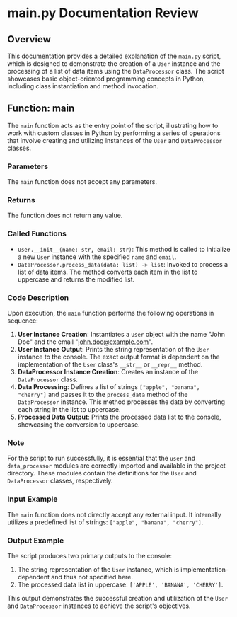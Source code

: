 # main.py Documentation Review

## Overview
This documentation provides a detailed explanation of the `main.py` script, which is designed to demonstrate the creation of a `User` instance and the processing of a list of data items using the `DataProcessor` class. The script showcases basic object-oriented programming concepts in Python, including class instantiation and method invocation.

## Function: main

The `main` function acts as the entry point of the script, illustrating how to work with custom classes in Python by performing a series of operations that involve creating and utilizing instances of the `User` and `DataProcessor` classes.

### Parameters

The `main` function does not accept any parameters.

### Returns

The function does not return any value.

### Called Functions

- `User.__init__(name: str, email: str)`: This method is called to initialize a new `User` instance with the specified `name` and `email`.
- `DataProcessor.process_data(data: list) -> list`: Invoked to process a list of data items. The method converts each item in the list to uppercase and returns the modified list.

### Code Description

Upon execution, the `main` function performs the following operations in sequence:

1. **User Instance Creation**: Instantiates a `User` object with the name "John Doe" and the email "john.doe@example.com".
2. **User Instance Output**: Prints the string representation of the `User` instance to the console. The exact output format is dependent on the implementation of the `User` class's `__str__` or `__repr__` method.
3. **DataProcessor Instance Creation**: Creates an instance of the `DataProcessor` class.
4. **Data Processing**: Defines a list of strings `["apple", "banana", "cherry"]` and passes it to the `process_data` method of the `DataProcessor` instance. This method processes the data by converting each string in the list to uppercase.
5. **Processed Data Output**: Prints the processed data list to the console, showcasing the conversion to uppercase.

### Note

For the script to run successfully, it is essential that the `user` and `data_processor` modules are correctly imported and available in the project directory. These modules contain the definitions for the `User` and `DataProcessor` classes, respectively.

### Input Example

The `main` function does not directly accept any external input. It internally utilizes a predefined list of strings: `["apple", "banana", "cherry"]`.

### Output Example

The script produces two primary outputs to the console:

1. The string representation of the `User` instance, which is implementation-dependent and thus not specified here.
2. The processed data list in uppercase: `['APPLE', 'BANANA', 'CHERRY']`.

This output demonstrates the successful creation and utilization of the `User` and `DataProcessor` instances to achieve the script's objectives.